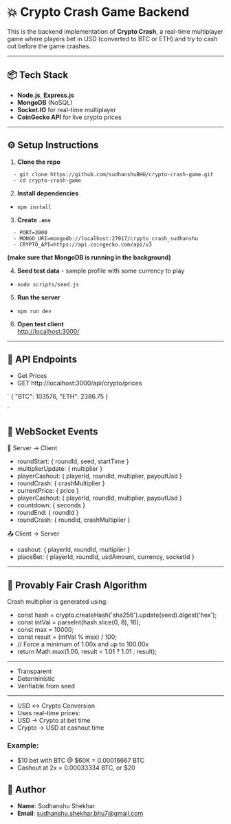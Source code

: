 # 💥 Crypto Crash Game Backend

This is the backend implementation of **Crypto Crash**, a real-time multiplayer game where players bet in USD (converted to BTC or ETH) and try to cash out before the game crashes.

---

## 📦 Tech Stack

- **Node.js**, **Express.js**
- **MongoDB** (NoSQL)
- **Socket.IO** for real-time multiplayer
- **CoinGecko API** for live crypto prices

---

## ⚙️ Setup Instructions

1. **Clone the repo**  
```
  - git clone https://github.com/sudhanshuBHU/crypto-crash-game.git
  - cd crypto-crash-game
  ```

2. **Install dependencies**  
  - ```npm install```

3. **Create `.env`**
```
  - PORT=3000
  - MONGO_URI=mongodb://localhost:27017/crypto_crash_sudhanshu
  - CRYPTO_API=https://api.coingecko.com/api/v3
```

**(make sure that MongoDB is running in the background)**

4. **Seed test data** - sample profile with some currency to play
  - ``` node scripts/seed.js ```

5. **Run the server**
  - ``` npm run dev ```

6. **Open test client**  
   [http://localhost:3000/](http://localhost:3000/)

---

## 🔌 API Endpoints

- Get Prices
- GET http://localhost:3000/api/crypto/prices

`  {
    "BTC": 103576,
    "ETH": 2386.75
    }

`

## 🔁 WebSocket Events

🔔 Server → Client
- roundStart: { roundId, seed, startTime }
- multiplierUpdate: { multiplier }
- playerCashout: { playerId, roundId, multiplier, payoutUsd }
- roundCrash: { crashMultiplier }
- currentPrice: { price }
- playerCashout: { playerId, roundId, multiplier, payoutUsd }
- countdown: { seconds }
- roundEnd: { roundId }
- roundCrash: { roundId, crashMultiplier }


📤 Client → Server
- cashout: { playerId, roundId, multiplier }
- placeBet: { playerId, roundId, usdAmount, currency, socketId }

---

## 🎲 Provably Fair Crash Algorithm
Crash multiplier is generated using:
 - const hash = crypto.createHash('sha256').update(seed).digest('hex');
  - const intVal = parseInt(hash.slice(0, 8), 16);
  - const max = 10000;
  - const result = (intVal % max) / 100;
  - // Force a minimum of 1.00x and up to 100.00x
  - return Math.max(1.00, result < 1.01 ? 1.01 : result);

---

- Transparent
- Deterministic
- Verifiable from seed

--- 

- USD ↔ Crypto Conversion
- Uses real-time prices:
- USD → Crypto at bet time
- Crypto → USD at cashout time

### Example:
- $10 bet with BTC @ $60K = 0.00016667 BTC
- Cashout at 2x = 0.00033334 BTC, or $20

## 👤 Author

- **Name**: Sudhanshu Shekhar
- **Email**: sudhanshu.shekhar.bhu7@gmail.com